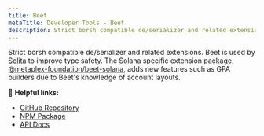 ```yaml
---
title: Beet
metaTitle: Developer Tools - Beet
description: Strict borsh compatible de/serializer and related extensions
---
```


Strict borsh compatible de/serializer and related extensions. Beet is used by [Solita](solita) to improve type
safety. The Solana specific extension
package, [@metaplex-foundation/beet-solana](https://www.npmjs.com/package/@metaplex-foundation/beet), adds new features
such as GPA builders due to Beet's knowledge of account layouts.

🔗 **Helpful links:**

- [GitHub Repository](https://github.com/metaplex-foundation/beet)
- [NPM Package](https://www.npmjs.com/package/@metaplex-foundation/beet-solana)
- [API Docs](https://metaplex-foundation.github.io/beet/docs/beet/)
